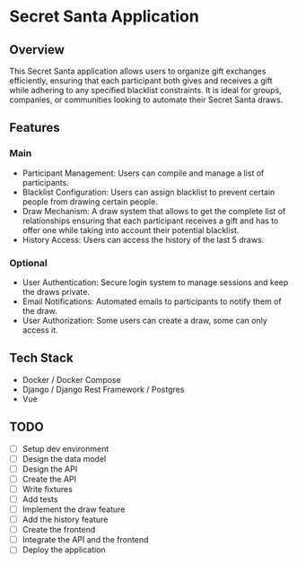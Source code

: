 # Secret Santa Application

## Overview

This Secret Santa application allows users to organize gift exchanges efficiently, ensuring that each participant both gives and receives a gift while adhering to any specified blacklist constraints. It is ideal for groups, companies, or communities looking to automate their Secret Santa draws.

## Features

### Main
- Participant Management: Users can compile and manage a list of participants.
- Blacklist Configuration: Users can assign blacklist to prevent certain people from drawing certain people.
- Draw Mechanism: A draw system that allows to get the complete list of relationships ensuring that each participant receives a gift and has to offer one while taking into account their potential blacklist.
- History Access: Users can access the history of the last 5 draws.

### Optional
- User Authentication: Secure login system to manage sessions and keep the draws private.
- Email Notifications: Automated emails to participants to notify them of the draw.
- User Authorization: Some users can create a draw, some can only access it.

## Tech Stack
- Docker / Docker Compose
- Django / Django Rest Framework / Postgres
- Vue

## TODO
- [ ] Setup dev environment
- [ ] Design the data model
- [ ] Design the API
- [ ] Create the API
- [ ] Write fixtures
- [ ] Add tests
- [ ] Implement the draw feature
- [ ] Add the history feature
- [ ] Create the frontend
- [ ] Integrate the API and the frontend
- [ ] Deploy the application
